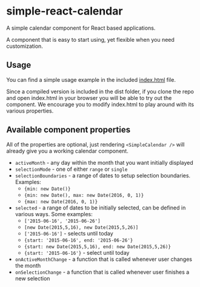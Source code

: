 # simple-react-calendar

A simple calendar component for React based applications.

A component that is easy to start using, yet flexible when you need customization.

## Usage

You can find a simple usage example in the included [index.html](./index.html) file.

Since a compiled version is included in the dist folder, if you clone the repo and open index.html
in your browser you will be able to try out the component. We encourage you to modify index.html to
play around with its various properties.

## Available component properties

All of the properties are optional, just rendering `<SimpleCalendar />` will already
give you a working calendar component.

* `activeMonth` - any day within the month that you want initially displayed
* `selectionMode` - one of either `range` or `single`
* `selectionBoundaries` - a range of dates to setup selection boundaries. Examples:
  - `{min: new Date()}`
  - `{min: new Date(), max: new Date(2016, 0, 1)}`
  - `{max: new Date(2016, 0, 1)}`
* `selected` - a range of dates to be initially selected, can be defined in various ways. Some examples:
  - `['2015-06-16', '2015-06-26']`
  - `[new Date(2015,5,16), new Date(2015,5,26)]`
  - `['2015-06-16']` - selects until today
  - `{start: '2015-06-16', end: '2015-06-26'}`
  - `{start: new Date(2015,5,16), end: new Date(2015,5,26)}`
  - `{start: '2015-06-16'}` - select until today
* `onActiveMonthChange` - a function that is called whenever user changes the month
* `onSelectionChange` - a function that is called whenever user finishes a new selection


